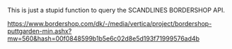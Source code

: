 This is just a stupid function to query the SCANDLINES BORDERSHOP API.

https://www.bordershop.com/dk/-/media/vertica/project/bordershop-puttgarden-min.ashx?mw=560&hash=00f0848599b1b5e6c02d8e5d193f71999576ad4b
